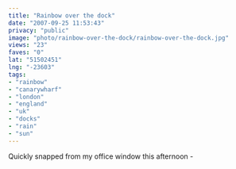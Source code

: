 ```yaml
---
title: "Rainbow over the dock"
date: "2007-09-25 11:53:43"
privacy: "public"
image: "photo/rainbow-over-the-dock/rainbow-over-the-dock.jpg"
views: "23"
faves: "0"
lat: "51502451"
lng: "-23603"
tags:
- "rainbow"
- "canarywharf"
- "london"
- "england"
- "uk"
- "docks"
- "rain"
- "sun"
---
```

Quickly snapped from my office window this afternoon - <a href="/photos/2007/09/27/photo-thursday-16"></a>
